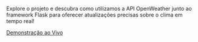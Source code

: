 Explore o projeto e descubra como utilizamos a API OpenWeather junto ao framework Flask para oferecer atualizações precisas sobre o clima em tempo real!

<a href="https://weather-omega-flame.vercel.app/">Demonstração ao Vivo</a>
